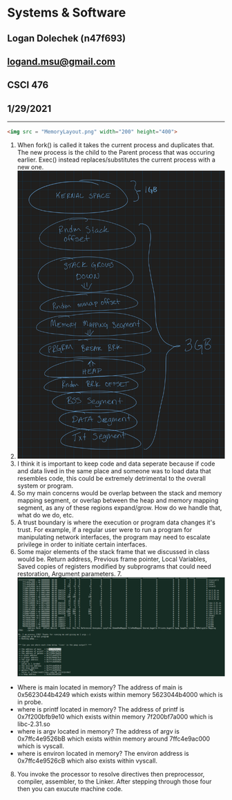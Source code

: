 # Systems & Software
## Logan Dolechek (n47f693)
## logand.msu@gmail.com
## CSCI 476
## 1/29/2021
---
```html
<img src = "MemoryLayout.png" width="200" height="400">
```
1. When fork() is called it takes the current process and duplicates that. The new process is the child to the Parent process that was occuring earlier. Exec() instead replaces/substitutes the current process with a new one. 
2. ![Memory Layout](MemoryLayout.png)
3. I think it is important to keep code and data seperate because if code and data lived in the same place and someone was to load data that resembles code, this could be extremely detrimental to the overall system or program.
4. So my main concerns would be overlap between the stack and memory mapping segment, or overlap between the heap and memory mapping segment, as any of these regions expand/grow. How do we handle that, what do we do, etc. 
5. A trust boundary is where the execution or program data changes it's trust. For example, if a regular user were to run a program for manipulating network interfaces, the program may need to escalate privilege in order to initiate certain interfaces.
6. Some major elements of the stack frame that we discussed in class would be. Return address, Previous frame pointer, Local Variables, Saved copies of registers modified by subprograms that could need restoration, Argument parameters.
7.![VM pic of probe](probeMemorypic.png)
- Where is main located in memory? The address of main is 0x5623044b4249 which exists within memory 5623044b4000 which is in probe. 
- where is printf located in memory? The address of printf is 0x7f200bfb9e10 which exists within memory 7f200bf7a000 which is libc-2.31.so
- where is argv located in memory? The address of argv is 0x7ffc4e9526bB which exists within memory around 7ffc4e9ac000 which is vyscall.
- where is environ located in memory? The environ address is 0x7ffc4e9526cB which also exists within vyscall.
8. You invoke the processor to resolve directives then preprocessor, compiler, assembler, to the Linker. After stepping through those four then you can exucute machine code. 
